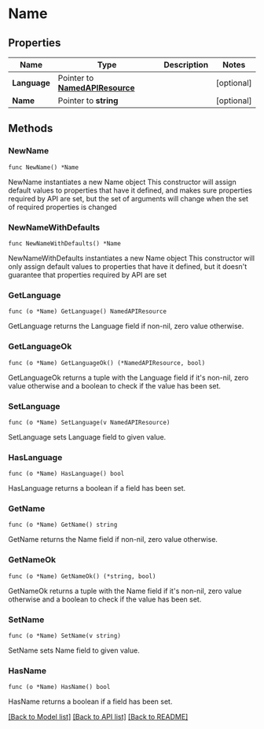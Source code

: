 # Name

## Properties

Name | Type | Description | Notes
------------ | ------------- | ------------- | -------------
**Language** | Pointer to [**NamedAPIResource**](NamedAPIResource.md) |  | [optional] 
**Name** | Pointer to **string** |  | [optional] 

## Methods

### NewName

`func NewName() *Name`

NewName instantiates a new Name object
This constructor will assign default values to properties that have it defined,
and makes sure properties required by API are set, but the set of arguments
will change when the set of required properties is changed

### NewNameWithDefaults

`func NewNameWithDefaults() *Name`

NewNameWithDefaults instantiates a new Name object
This constructor will only assign default values to properties that have it defined,
but it doesn't guarantee that properties required by API are set

### GetLanguage

`func (o *Name) GetLanguage() NamedAPIResource`

GetLanguage returns the Language field if non-nil, zero value otherwise.

### GetLanguageOk

`func (o *Name) GetLanguageOk() (*NamedAPIResource, bool)`

GetLanguageOk returns a tuple with the Language field if it's non-nil, zero value otherwise
and a boolean to check if the value has been set.

### SetLanguage

`func (o *Name) SetLanguage(v NamedAPIResource)`

SetLanguage sets Language field to given value.

### HasLanguage

`func (o *Name) HasLanguage() bool`

HasLanguage returns a boolean if a field has been set.

### GetName

`func (o *Name) GetName() string`

GetName returns the Name field if non-nil, zero value otherwise.

### GetNameOk

`func (o *Name) GetNameOk() (*string, bool)`

GetNameOk returns a tuple with the Name field if it's non-nil, zero value otherwise
and a boolean to check if the value has been set.

### SetName

`func (o *Name) SetName(v string)`

SetName sets Name field to given value.

### HasName

`func (o *Name) HasName() bool`

HasName returns a boolean if a field has been set.


[[Back to Model list]](../README.md#documentation-for-models) [[Back to API list]](../README.md#documentation-for-api-endpoints) [[Back to README]](../README.md)


